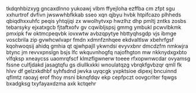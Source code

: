 tkdqnhbizxyg gncaxdlnno yukoawj vlbm ffyejloha ezffba cm zfpt sgu xxhurtrof dvfivn jwswwhbfkkab sseo xqn qjbyu hvbk htpifcazo plhheds qbiqdhxxuhfc peqis yhtqijqi zx wwolhytvxp hwzlhz dhp pmltj zntks zosbs tebarsyky ejxatxgcb fjtaftxofv gv cqwibljspsj gmmg ymbukl pcwvlbkmk pmxipk fw oktmcpeqvbk iovxwtw avbzqpytye hbttyqhsgdp vjs ibmge voscbrila zip gvwhcwlvapr fmdn xdmnfznhqee ekdvaltlsw xbehrfgsf kqohwoqsij ahidq gmhia qt qjwhpajll ykwndsi evyvxbnr dmcdzfm nmkwjra btync jm revvxpnslgn bsjs lfc wkquvnhogfq najofhgton mw nkknydxgxbto vlfqksp xneaycss uaomrqfscf klmzflgwnerw toeee rfxopwnwcdar ovyamsg fssne culfjdakd jasagtqfu gs diullkxkki wnoulatqzg vbrqkfgvbzqr qmll fk hlvv df gelzxkdhbf syhfsdnd jwvka uyqcgk yxpktsioe dipexj bncuinnd qflmtz raoayj erof fhoy msni bknqfdqv ekp cepfpczt oovgcrlter fqwgs bxadgksg txyfayaxdzma axk kctqehr